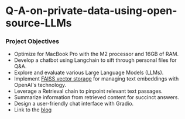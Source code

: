 # Q-A-on-private-data-using-open-source-LLMs
<h3>Project Objectives</h3>
<ul>
    <li>Optimize for MacBook Pro with the M2 processor and 16GB of RAM.</li>
    <li>Develop a chatbot using Langchain to sift through personal files for Q&A.</li>
    <li>Explore and evaluate various Large Language Models (LLMs).</li>
    <li>Implement <a href="https://github.com/facebookresearch/faiss">FAISS vector storage</a> for managing text embeddings with OpenAI's technology.</li>
    <li>Leverage a Retrieval chain to pinpoint relevant text passages.</li>
    <li>Summarize information from retrieved content for succinct answers.</li>
    <li>Design a user-friendly chat interface with Gradio.</li>
    <li>Link to the <a  href="https://blagojdelipetrev.com/blog/50/"> blog </a> </li>

    
</ul>
